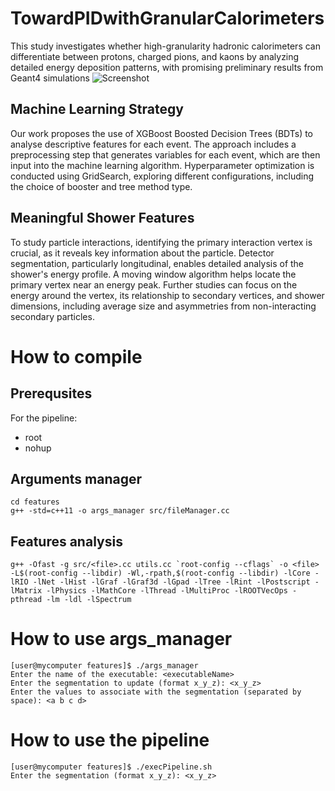 # TowardPIDwithGranularCalorimeters

This study investigates whether high-granularity hadronic calorimeters can differentiate between protons, charged pions, and kaons by analyzing detailed energy deposition patterns, with promising preliminary results from Geant4 simulations
![Screenshot](images/calorimeterRepresentation.png)
## Machine Learning Strategy

Our work proposes the use of XGBoost Boosted Decision Trees (BDTs) to analyse descriptive features for each event. The approach includes a preprocessing step that generates variables for each event, which are then input into the machine learning algorithm.
Hyperparameter optimization is conducted using GridSearch, exploring different configurations, including the choice of booster and tree method type.

## Meaningful Shower Features

To study particle interactions, identifying the primary interaction vertex is crucial, as it reveals key information about the particle. Detector segmentation, particularly longitudinal, enables detailed analysis of the shower's energy profile. A moving window algorithm helps locate the primary vertex near an energy peak. Further studies can focus on the energy around the vertex, its relationship to secondary vertices, and shower dimensions, including average size and asymmetries from non-interacting secondary particles.


# How to compile

## Prerequsites
For the pipeline:
* root
* nohup

## Arguments manager
```
cd features
g++ -std=c++11 -o args_manager src/fileManager.cc 
```

## Features analysis
```
g++ -Ofast -g src/<file>.cc utils.cc `root-config --cflags` -o <file> -L$(root-config --libdir) -Wl,-rpath,$(root-config --libdir) -lCore -lRIO -lNet -lHist -lGraf -lGraf3d -lGpad -lTree -lRint -lPostscript -lMatrix -lPhysics -lMathCore -lThread -lMultiProc -lROOTVecOps -pthread -lm -ldl -lSpectrum
```

# How to use args_manager
```
[user@mycomputer features]$ ./args_manager 
Enter the name of the executable: <executableName>
Enter the segmentation to update (format x_y_z): <x_y_z>
Enter the values to associate with the segmentation (separated by space): <a b c d>
```
# How to use the pipeline
```
[user@mycomputer features]$ ./execPipeline.sh
Enter the segmentation (format x_y_z): <x_y_z>
```